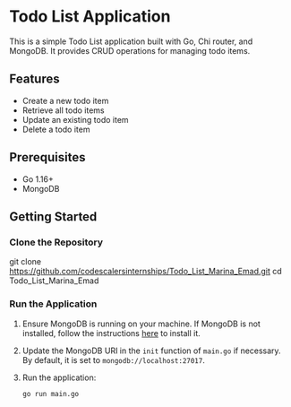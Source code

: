 # Todo List Application

This is a simple Todo List application built with Go, Chi router, and MongoDB. It provides CRUD operations for managing todo items.

## Features

- Create a new todo item
- Retrieve all todo items
- Update an existing todo item
- Delete a todo item

## Prerequisites

- Go 1.16+
- MongoDB

## Getting Started

### Clone the Repository


git clone https://github.com/codescalersinternships/Todo_List_Marina_Emad.git
cd Todo_List_Marina_Emad


### Run the Application

1. Ensure MongoDB is running on your machine. If MongoDB is not installed, follow the instructions [here](https://docs.mongodb.com/manual/installation/) to install it.

2. Update the MongoDB URI in the `init` function of `main.go` if necessary. By default, it is set to `mongodb://localhost:27017`.

3. Run the application:

   ```sh
   go run main.go
